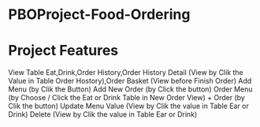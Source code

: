 # PBOProject-Food-Ordering
# Project Features
View Table Eat,Drink,Order History,Order History Detail (View by Clik the Value in Table Order Hostory),Order Basket (View before Finish Order)
Add Menu (by Clik the Button)
Add New Order (by Click the button)
Order Menu (by Choose / Click the Eat or Drink Table in New Order View) + Order (by Clik the button)
Update Menu Value (View by Clik the value in Table Ear or Drink)
Delete (View by Clik the value in Table Ear or Drink)
